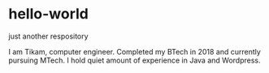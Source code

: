 # hello-world
just another respository

I am Tikam, computer engineer. Completed my BTech in 2018 and currently pursuing MTech.
I hold quiet amount of experience in Java and Wordpress.
